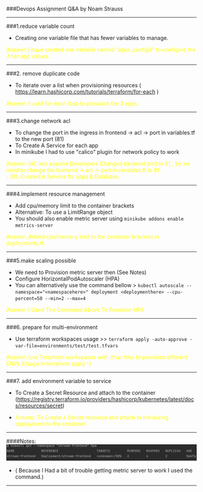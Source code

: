 ###Devops Assignment Q&A
by Noam Strauss


----
###1.reduce variable count

- Creating one variable file that has fewer variables to manage.
<p style='color:yellow'>Answer: I have created one variable named "apps_config3" to configure the 3 tier app values.</p>


----
###2. remove duplicate code
- To iterate over a list when provisioning resources
 ( https://learn.hashicorp.com/tutorials/terraform/for-each )
<p style='color:yellow'>Answer: I used for-each loop to provision the 3 apps.</p>


----
###3.change network acl
- To change the port in the ingress in frontend -> acl -> port in variables.tf to the new port (81)
- To Create A Service for each app
- In minikube I had to use "calico" plugin for network policy to work
<p style='color:yellow'>Answer: 
 (A). lets assume Developers Changed backend port to 81 , So we need to change 
the frontend -> acl -> port in variables.tf to 81.<br>
 - 
(B). Created A Service for apps & Database.</p>

 


----
###4.implement resource management
- Add cpu/memory limit to the container brackets
- Alternative: To use a LimitRange object
- You should also enable metric server using `minikube addons enable metrics-server`

 <p style='color:yellow'>Answer: Added cpu/memory limit to the container brackets in deployments.tf.</p>


----
###5.make scaling possible
- We need to Provision metric server then (See Notes)
- Configure HorizontalPodAutoscaler (HPA) 
- You can alternatively use the command bellow >
`kubectl autoscale --namespace="<namespacehere>" deployment <deploymenthere> --cpu-percent=50 --min=2 --max=4`
 <p style='color:yellow'>Answer: I Used The Command Above To Provision HPA</p>

----
###6. prepare for multi-environment
- Use terraform workspaces
 usage >> `terraform apply -auto-approve -var-file=environments/test/test.tfvars`
 <p style='color:yellow'>Answer: Use Terraform workspaces with .tfvar files to provision different ENVs (Usage in terraform apply ^)</p>


----
###7. add environment variable to service
- To Create a Secret Resource and attach to the container
(https://registry.terraform.io/providers/hashicorp/kubernetes/latest/docs/resources/secret)
- <p style='color:yellow'>Answer: To Create a Secret resource and attach to the during deployment to the container.</p>
------------------------------------


####Notes:
 ![img.png](img.png)
- ( Because I Had a bit of trouble getting metric server to work I used the command.)
-------------------------------------
